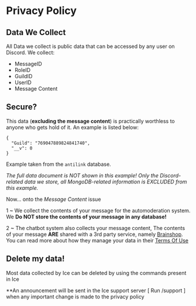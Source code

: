 # Privacy Policy

## Data We Collect
All Data we collect is public data that can be accessed by any user on Discord. We collect:
- MessageID
- RoleID
- GuildID
- UserID
- Message Content

## Secure?
This data (**excluding the message content**) is practically worthless to anyone who gets hold of it. An example is listed below:
```
{
  "Guild": "769047889824841740",
  "__v": 0
}
``` 
Example taken from the `antilink` database.

*The full data document is NOT shown in this example! Only the Discord-related data we store, all MongoDB-related information is EXCLUDED from this example.*

Now... onto the *Message Content* issue

1 ~ We collect the contents of your message for the automoderation system. We **Do NOT store the contents of your message in any database!**

2 ~ The chatbot system also collects your message content, The contents of your message **ARE** shared with a 3rd party service, namely [Brainshop](https://brainshop.ai/). You can read more about how they manage your data in their [Terms Of Use](https://brainshop.ai/terms)

## Delete my data!
Most data collected by Ice can be deleted by using the commands present in Ice


**An announcement will be sent in the Ice support server [ Run /support ] when any important change is made to the privacy policy
